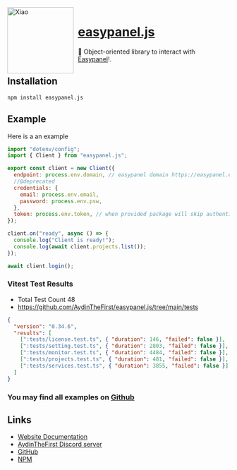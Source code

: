 <img width="150" height="150" align="left" style="float: left; margin: 0 10px 0 0;" alt="Xiao" src="https://fristroop.com/assets/logo-7d84cf41.png">

# [easypanel.js](https://github.com/AydinTheFirst/easypanel.js)

💬 Object-oriented library to interact with [Easypanel](https://easypanel.io)!.

## Installation

```
npm install easypanel.js
```

## Example

Here is a an example

```js
import "dotenv/config";
import { Client } from "easypanel.js";

export const client = new Client({
  endpoint: process.env.domain, // easypanel domain https://easypanel.example.com
  //@deprecated
  credentials: {
    email: process.env.email,
    password: process.env.psw,
  },
  token: process.env.token, // when provided package will skip authenticating if token works!
});

client.on("ready", async () => {
  console.log("Client is ready!");
  console.log(await client.projects.list());
});

await client.login();
```

### Vitest Test Results

- Total Test Count 48
- https://github.com/AydinTheFirst/easypanel.js/tree/main/tests

```json
{
  "version": "0.34.6",
  "results": [
    [":tests/license.test.ts", { "duration": 146, "failed": false }],
    [":tests/setting.test.ts", { "duration": 2803, "failed": false }],
    [":tests/monitor.test.ts", { "duration": 4484, "failed": false }],
    [":tests/projects.test.ts", { "duration": 481, "failed": false }],
    [":tests/services.test.ts", { "duration": 3855, "failed": false }]
  ]
}
```

### You may find all examples on [Github](https://github.com/AydinTheFirst/easypanel-api/tree/main/tests)

## Links

- [Website Documentation](https://easypanel-js.AydinTheFirst.com)
- [AydinTheFirst Discord server](https://discord.gg/c4hrGHwSgS)
- [GitHub](https://github.com/Fristroop/easypanel.js)
- [NPM](https://www.npmjs.com/package/easypanel.js)
